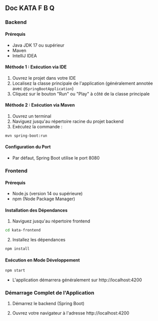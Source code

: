 
## Doc KATA F B Q

### Backend 

#### Prérequis
- Java JDK 17 ou supérieur
- Maven
- IntelliJ IDEA

#### Méthode 1 : Exécution via IDE
1. Ouvrez le projet dans votre IDE
2. Localisez la classe principale de l'application (généralement annotée avec `@SpringBootApplication`)
3. Cliquez sur le bouton "Run" ou "Play" à côté de la classe principale

#### Méthode 2 : Exécution via Maven
1. Ouvrez un terminal
2. Naviguez jusqu'au répertoire racine du projet backend
3. Exécutez la commande :
```bash
mvn spring-boot:run
```


#### Configuration du Port
- Par défaut, Spring Boot utilise le port 8080


### Frontend 

#### Prérequis
- Node.js (version 14 ou supérieure)
- npm (Node Package Manager)

#### Installation des Dépendances
1. Naviguez jusqu'au répertoire frontend
```bash
cd kata-frontend
```
2. Installez les dépendances
```bash
npm install
```

#### Exécution en Mode Développement
```bash
npm start
```
- L'application démarrera généralement sur http://localhost:4200



### Démarrage Complet de l'Application
1. Démarrez le backend (Spring Boot)

3. Ouvrez votre navigateur à l'adresse http://localhost:4200

